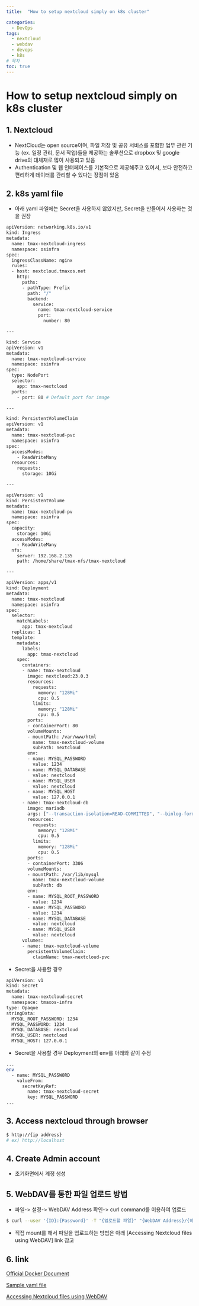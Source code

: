 ```yaml
---
title:  "How to setup nextcloud simply on k8s cluster"

categories:
  - DevOps
tags:
  - nextcloud
  - webdav
  - devops
  - k8s
# 목차
toc: true
---
```


# How to setup nextcloud simply on k8s cluster

## 1. Nextcloud

* NextCloud는 open source이며, 파일 저장 및 공유 서비스를 포함한 업무 관련 기능 (ex. 일정 관리, 문서 작업)들을 제공하는 솔루션으로 dropbox 및 google drive의 대체재로 많이 사용되고 있음
* Authentication 및 웹 인터페이스를 기본적으로 제공해주고 있어서, 보다 안전하고 편리하게 데이터를 관리할 수 있다는 장점이 있음

## 2. k8s yaml file

* 아래 yaml 파일에는 Secret을 사용하지 않았지만, Secret을 만들어서 사용하는 것을 권장

```bash
apiVersion: networking.k8s.io/v1
kind: Ingress
metadata:
  name: tmax-nextcloud-ingress
  namespace: osinfra
spec:
  ingressClassName: nginx
  rules:
  - host: nextcloud.tmaxos.net
    http:
      paths:
      - pathType: Prefix
        path: "/"
        backend:
          service:
            name: tmax-nextcloud-service
            port:
              number: 80

---

kind: Service
apiVersion: v1
metadata:
  name: tmax-nextcloud-service
  namespace: osinfra
spec:
  type: NodePort
  selector:
    app: tmax-nextcloud
  ports:
    - port: 80 # Default port for image

---

kind: PersistentVolumeClaim
apiVersion: v1
metadata:
  name: tmax-nextcloud-pvc
  namespace: osinfra
spec:
  accessModes:
    - ReadWriteMany
  resources:
    requests:
      storage: 10Gi

---

apiVersion: v1
kind: PersistentVolume
metadata:
  name: tmax-nextcloud-pv
  namespace: osinfra
spec:
  capacity:
    storage: 10Gi
  accessModes:
    - ReadWriteMany
  nfs:
    server: 192.168.2.135
    path: /home/share/tmax-nfs/tmax-nextcloud

---

apiVersion: apps/v1
kind: Deployment
metadata:
  name: tmax-nextcloud
  namespace: osinfra
spec:
  selector:
    matchLabels:
      app: tmax-nextcloud
  replicas: 1
  template:
    metadata:
      labels:
        app: tmax-nextcloud
    spec:
      containers:
      - name: tmax-nextcloud
        image: nextcloud:23.0.3
        resources:
          requests:
            memory: "128Mi"
            cpu: 0.5 
          limits:
            memory: "128Mi"
            cpu: 0.5
        ports:
        - containerPort: 80
        volumeMounts:
        - mountPath: /var/www/html
          name: tmax-nextcloud-volume
          subPath: nextcloud
        env:
        - name: MYSQL_PASSWORD
          value: 1234
        - name: MYSQL_DATABASE
          value: nextcloud
        - name: MYSQL_USER
          value: nextcloud
        - name: MYSQL_HOST
          value: 127.0.0.1
      - name: tmax-nextcloud-db
        image: mariadb
        args: ["--transaction-isolation=READ-COMMITTED", "--binlog-format=ROW"]
        resources:
          requests:
            memory: "128Mi"
            cpu: 0.5
          limits:
            memory: "128Mi"
            cpu: 0.5
        ports:
        - containerPort: 3306
        volumeMounts:
        - mountPath: /var/lib/mysql
          name: tmax-nextcloud-volume
          subPath: db
        env:
        - name: MYSQL_ROOT_PASSWORD
          value: 1234
        - name: MYSQL_PASSWORD
          value: 1234
        - name: MYSQL_DATABASE
          value: nextcloud
        - name: MYSQL_USER
          value: nextcloud
      volumes:
      - name: tmax-nextcloud-volume
        persistentVolumeClaim:
          claimName: tmax-nextcloud-pvc

```

* Secret을 사용할 경우 

```bash
apiVersion: v1
kind: Secret
metadata:
  name: tmax-nextcloud-secret
  namespace: tmaxos-infra
type: Opaque
stringData:
  MYSQL_ROOT_PASSWORD: 1234
  MYSQL_PASSWORD: 1234
  MYSQL_DATABASE: nextcloud
  MYSQL_USER: nextcloud
  MYSQL_HOST: 127.0.0.1
```

* Secret을 사용할 경우 Deployment의 env를 아래와 같이 수정

```bash
...
env
  - name: MYSQL_PASSWORD
    valueFrom:
      secretKeyRef:
        name: tmax-nextcloud-secret
        key: MYSQL_PASSWORD
...
```

## 3. Access nextcloud through browser

```bash
$ http://{ip address}
# ex) http://localhost
```

## 4. Create Admin account

* 초기화면에서 계정 생성

## 5. WebDAV를 통한 파일 업로드 방법

* 파일-> 설정-> WebDAV Address 확인-> curl command를 이용하여 업로드

```bash
$ curl --user '{ID}:{Password}' -T "{업로드할 파일}" "{WebDAV Address}/{하위폴더}/{파일이름}"
```

* 직접 mount를 해서 파일을 업로드하는 방법은 아래 [Accessing Nextcloud files using WebDAV] link 참고

## 6. link

[Official Docker Document](https://hub.docker.com/_/nextcloud)

[Sample yaml file](https://github.com/smilejj91/k8s-cluster-setting/blob/main/app/tmax-nextcloud/tmax-nextcloud.yaml)

[Accessing Nextcloud files using WebDAV](https://docs.nextcloud.com/server/23/user_manual/en/files/access_webdav.html)
